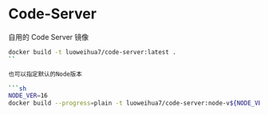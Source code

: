 # Code-Server

自用的 Code Server 镜像

```sh
docker build -t luoweihua7/code-server:latest .
``

也可以指定默认的Node版本

```sh
NODE_VER=16
docker build --progress=plain -t luoweihua7/code-server:node-v${NODE_VER} --build-arg NODE_VER=${NODE_VER} .
```
